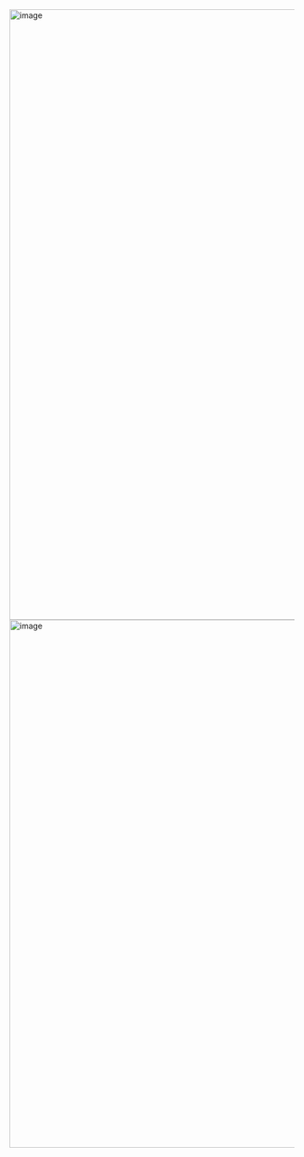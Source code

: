 <img width="1919" height="1079" alt="image" src="https://github.com/user-attachments/assets/ee3e7ec7-a70e-4391-8a7b-88160a95da6d" />
<img width="1919" height="933" alt="image" src="https://github.com/user-attachments/assets/4fd74b39-1d4c-43ca-9e7a-7734cbaed7e0" />



